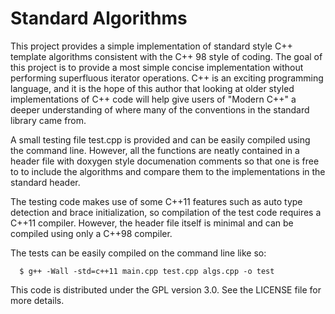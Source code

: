 # Standard Algorithms

This project provides a simple implementation of standard style C++ template
algorithms consistent with the C++ 98 style of coding. The goal of this project
is to provide a most simple concise implementation without performing 
superfluous iterator operations. C++ is an exciting programming language, and it
is the hope of this author that looking at older styled implementations of C++
code will help give users of "Modern C++" a deeper understanding of where many
of the conventions in the standard library came from.

A small testing file test.cpp is provided and can be easily compiled using the
command line. However, all the functions are neatly contained in a header file
with doxygen style documenation comments so that one is free to to include the
algorithms and compare them to the implementations in the standard <algorithm>
header.

The testing code makes use of some C++11 features such as auto type detection
and brace initialization, so compilation of the test code requires a C++11
compiler. However, the header file itself is minimal and can be compiled using
only a C++98 compiler. 

The tests can be easily compiled on the command line like so:

``` shell
  $ g++ -Wall -std=c++11 main.cpp test.cpp algs.cpp -o test
```

This code is distributed under the GPL version 3.0. See the LICENSE file for
more details.
